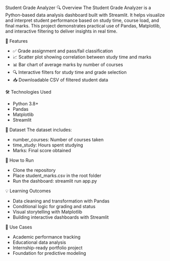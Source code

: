 Student Grade Analyzer
🔍 Overview
The Student Grade Analyzer is a Python-based data analysis dashboard built with Streamlit. It helps visualize and interpret student performance based on study time, course load, and final marks. This project demonstrates practical use of Pandas, Matplotlib, and interactive filtering to deliver insights in real time.

🎯 Features
- ✅ Grade assignment and pass/fail classification
- 📈 Scatter plot showing correlation between study time and marks
- 📊 Bar chart of average marks by number of courses
- 🔍 Interactive filters for study time and grade selection
- 📥 Downloadable CSV of filtered student data

🛠️ Technologies Used
- Python 3.8+
- Pandas
- Matplotlib
- Streamlit

📁 Dataset
The dataset includes:
- number_courses: Number of courses taken
- time_study: Hours spent studying
- Marks: Final score obtained

🚀 How to Run
- Clone the repository
- Place student_marks.csv in the root folder
- Run the dashboard:
streamlit run app.py



💡 Learning Outcomes
- Data cleaning and transformation with Pandas
- Conditional logic for grading and status
- Visual storytelling with Matplotlib
- Building interactive dashboards with Streamlit

📌 Use Cases
- Academic performance tracking
- Educational data analysis
- Internship-ready portfolio project
- Foundation for predictive modeling
